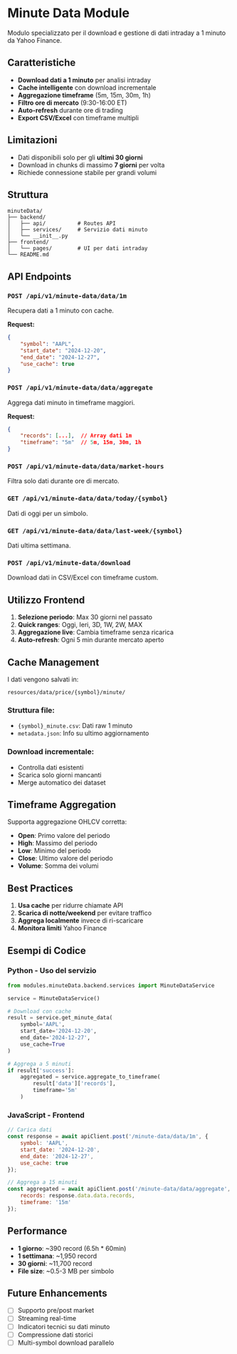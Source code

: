 # Minute Data Module

Modulo specializzato per il download e gestione di dati intraday a 1 minuto da Yahoo Finance.

## Caratteristiche

- **Download dati a 1 minuto** per analisi intraday
- **Cache intelligente** con download incrementale
- **Aggregazione timeframe** (5m, 15m, 30m, 1h)
- **Filtro ore di mercato** (9:30-16:00 ET)
- **Auto-refresh** durante ore di trading
- **Export CSV/Excel** con timeframe multipli

## Limitazioni

- Dati disponibili solo per gli **ultimi 30 giorni**
- Download in chunks di massimo **7 giorni** per volta
- Richiede connessione stabile per grandi volumi

## Struttura

```
minuteData/
├── backend/
│   ├── api/          # Routes API
│   ├── services/     # Servizio dati minuto
│   └── __init__.py
├── frontend/
│   └── pages/        # UI per dati intraday
└── README.md
```

## API Endpoints

### `POST /api/v1/minute-data/data/1m`
Recupera dati a 1 minuto con cache.

**Request:**
```json
{
    "symbol": "AAPL",
    "start_date": "2024-12-20",
    "end_date": "2024-12-27",
    "use_cache": true
}
```

### `POST /api/v1/minute-data/data/aggregate`
Aggrega dati minuto in timeframe maggiori.

**Request:**
```json
{
    "records": [...],  // Array dati 1m
    "timeframe": "5m"  // 5m, 15m, 30m, 1h
}
```

### `POST /api/v1/minute-data/data/market-hours`
Filtra solo dati durante ore di mercato.

### `GET /api/v1/minute-data/data/today/{symbol}`
Dati di oggi per un simbolo.

### `GET /api/v1/minute-data/data/last-week/{symbol}`
Dati ultima settimana.

### `POST /api/v1/minute-data/download`
Download dati in CSV/Excel con timeframe custom.

## Utilizzo Frontend

1. **Selezione periodo**: Max 30 giorni nel passato
2. **Quick ranges**: Oggi, Ieri, 3D, 1W, 2W, MAX
3. **Aggregazione live**: Cambia timeframe senza ricarica
4. **Auto-refresh**: Ogni 5 min durante mercato aperto

## Cache Management

I dati vengono salvati in:
```
resources/data/price/{symbol}/minute/
```

### Struttura file:
- `{symbol}_minute.csv`: Dati raw 1 minuto
- `metadata.json`: Info su ultimo aggiornamento

### Download incrementale:
- Controlla dati esistenti
- Scarica solo giorni mancanti
- Merge automatico dei dataset

## Timeframe Aggregation

Supporta aggregazione OHLCV corretta:
- **Open**: Primo valore del periodo
- **High**: Massimo del periodo
- **Low**: Minimo del periodo
- **Close**: Ultimo valore del periodo
- **Volume**: Somma dei volumi

## Best Practices

1. **Usa cache** per ridurre chiamate API
2. **Scarica di notte/weekend** per evitare traffico
3. **Aggrega localmente** invece di ri-scaricare
4. **Monitora limiti** Yahoo Finance

## Esempi di Codice

### Python - Uso del servizio
```python
from modules.minuteData.backend.services import MinuteDataService

service = MinuteDataService()

# Download con cache
result = service.get_minute_data(
    symbol='AAPL',
    start_date='2024-12-20',
    end_date='2024-12-27',
    use_cache=True
)

# Aggrega a 5 minuti
if result['success']:
    aggregated = service.aggregate_to_timeframe(
        result['data']['records'],
        timeframe='5m'
    )
```

### JavaScript - Frontend
```javascript
// Carica dati
const response = await apiClient.post('/minute-data/data/1m', {
    symbol: 'AAPL',
    start_date: '2024-12-20',
    end_date: '2024-12-27',
    use_cache: true
});

// Aggrega a 15 minuti
const aggregated = await apiClient.post('/minute-data/data/aggregate', {
    records: response.data.data.records,
    timeframe: '15m'
});
```

## Performance

- **1 giorno**: ~390 record (6.5h * 60min)
- **1 settimana**: ~1,950 record
- **30 giorni**: ~11,700 record
- **File size**: ~0.5-3 MB per simbolo

## Future Enhancements

- [ ] Supporto pre/post market
- [ ] Streaming real-time
- [ ] Indicatori tecnici su dati minuto
- [ ] Compressione dati storici
- [ ] Multi-symbol download parallelo